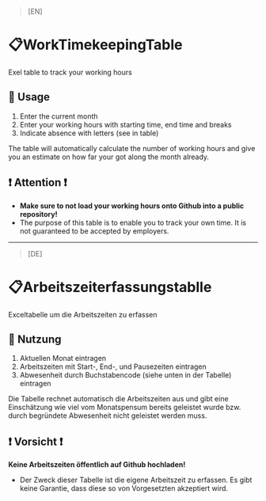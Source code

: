 > [EN]
# 📋WorkTimekeepingTable
Exel table to track your working hours

## 🔨 Usage
1. Enter the current month 
2. Enter your working hours with starting time, end time and breaks
3. Indicate absence with letters (see in table)

The table will automatically calculate the number of working hours and give you an estimate on how far your got along the month already.

## ❗ Attention ❗
- **Make sure to not load your working hours onto Github into a public repository!**
- The purpose of this table is to enable you to track your own time. It is not guaranteed to be accepted by employers.


-----------


> [DE]
# 📋Arbeitszeiterfassungstablle
Exceltabelle um die Arbeitszeiten zu erfassen

## 🔨 Nutzung
1. Aktuellen Monat eintragen
2. Arbeitszeiten mit Start-, End-, und Pausezeiten eintragen
3. Abwesenheit durch Buchstabencode (siehe unten in der Tabelle) eintragen

Die Tabelle rechnet automatisch die Arbeitszeiten aus und gibt eine Einschätzung wie viel vom Monatspensum bereits geleistet wurde bzw. durch begründete Abwesenheit nicht geleistet werden muss.

## ❗ Vorsicht ❗
**Keine Arbeitszeiten öffentlich auf Github hochladen!**
- Der Zweck dieser Tabelle ist die eigene Arbeitszeit zu erfassen. Es gibt keine Garantie, dass diese so von Vorgesetzten akzeptiert wird.
